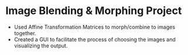 # Image Blending & Morphing Project
- Used Affine Transformation Matrices to morph/combine to images together.
- Created a GUI to facilitate the process of choosing the images and visualizing the output.
